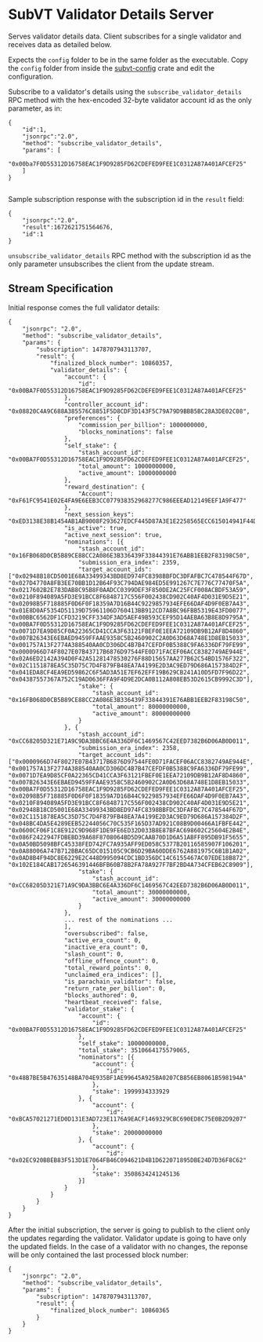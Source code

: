 # SubVT Validator Details Server

Serves validator details data. Client subscribes for a single validator and receives data as detailed below.

Expects the `config` folder to be in the same folder as the executable.
Copy the `config` folder from inside the [subvt-config](../subvt-config) crate and edit the configuration.

Subscribe to a validator's details using the `subscribe_validator_details` RPC method with the hex-encoded 32-byte
validator account id as the only parameter, as in:

```
{
    "id":1,
    "jsonrpc":"2.0",
    "method": "subscribe_validator_details",
    "params": [
        "0x00ba7F0D55312D16758EAC1F9D9285FD62CDEFED9FEE1C0312A87A401AFCEF25"
    ]
}
    
```

Sample subscription response with the subscription id in the `result` field:
```
{
    "jsonrpc":"2.0",
    "result":1672621751564676,
    "id":1
}
```

`unsubscribe_validator_details` RPC method with the subscription id as the only parameter unsubscribes the client from
the update stream.

## Stream Specification

Initial response comes the full validator details:

```
{
	"jsonrpc": "2.0",
	"method": "subscribe_validator_details",
	"params": {
		"subscription": 1478707943113707,
		"result": {
			"finalized_block_number": 10860357,
			"validator_details": {
				"account": {
					"id": "0x00BA7F0D55312D16758EAC1F9D9285FD62CDEFED9FEE1C0312A87A401AFCEF25"
				},
				"controller_account_id": "0x08820C4A9C688A385576C8851F5D8CDF3D143F5C79A79D9BBB5BC28A3DE02C08",
				"preferences": {
					"commission_per_billion": 1000000000,
					"blocks_nominations": false
				},
				"self_stake": {
					"stash_account_id": "0x00BA7F0D55312D16758EAC1F9D9285FD62CDEFED9FEE1C0312A87A401AFCEF25",
					"total_amount": 10000000000,
					"active_amount": 10000000000
				},
				"reward_destination": {
					"Account": "0xF61FC9541E02E4FA9E6EEB3CC077938352968277C986EEEAD12149EEF1A9F477"
				},
				"next_session_keys": "0xED3138E38B1454AB1AB9008F293627EDCF445D87A3E1E2258565ECC615014941F44DF689A3D5ACE5B6A109E35AC63D1E62B52E3A1A582CE0FA0E220FC8B6715798154246F5EAE6326652CA05D53ED085DC98ABA3DBD2F8013A6F5FF7A77E885036C1733C66FFE9C61E4789438C4A75DE89C92E25A7C7B90E4C919F9E0960EF6EEE7A115F9E7FFBB13F392377F2BBA6D78115DB1D8A2D68F647BA8EA712CD5F657A1B9A18A92F9E61434977BDC84938E9CB9361790ED9947FED2E31CE9FD1D850",
				"is_active": true,
				"active_next_session": true,
				"nominations": [{
					"stash_account_id": "0x16FB068D0CB5B89CE88CC2A086E3B336439F33844391E76ABB1EEB2F83198C50",
					"submission_era_index": 2359,
					"target_account_ids": ["0x02948B18CD5001E68A33499343BD8ED974FC8398BBFDC3DFAFBC7C478544F67D", "0x027D4770A8FB3EE70BB1D12B64F93C794DAE984ED5E991267C7E776C77470F5A", "0x0217602B2E783DAB8C95B8F0AADCC0399DEF3F850DE2AC25FCF008ACBDF53A59", "0x0210F894089A5FD3E91BCC8F6848717C556F002438CD902C40AF4D031E9D5E21", "0x02098B5F718885F0D6F0F18359A7D16B44C9229857934EFE66DAF4D9F0EB7A43", "0x01E8D0AF5354D51139D75961106D760413BB912CD7A8BC96FBB5319E43FD0077", "0x00BBC6562DF1CFD3219CFF334DF3AD5AEF49B593CEF95D14AEBA63B8E8D9795A", "0x00BA7F0D55312D16758EAC1F9D9285FD62CDEFED9FEE1C0312A87A401AFCEF25", "0x0071D7EA9D85CF0A22365CD41CCA3F63121FBEF0E1EEA72109DB9B12AF8D4860", "0x007B26343E6EBAED9459FFAAE9358C5B2460902C2A0D63D68A748E1D8EB15033", "0x001757A13F2774A388540AA0CD306DC4B7B47CEFDF0B5388C9FA6336DF79FE99", "0x0000966D74F8027E07B43717B6876D97544FE0D71FACEF06ACC8382749AE944E", "0x02A6ED2142A394D0F42A51281478530276F88D15657AA277B62C54BD1576F322", "0x02C1151878EA5C35D75C7D4F879FB48EA7A4199E2D3AC9ED79D686A157384D2F", "0x041EDA8CF4EA9ED59862C6F5AD3A51E7EF62EFF19B629CB241A10D5FD7F96D22", "0x04387557367A752C19AD0636FFA9F4D9E2DCA0B112A808EB53D2615CB9992C3D"],
					"stake": {
						"stash_account_id": "0x16FB068D0CB5B89CE88CC2A086E3B336439F33844391E76ABB1EEB2F83198C50",
						"total_amount": 80000000000,
						"active_amount": 80000000000
					}
				}, {
					"stash_account_id": "0xCC68205D321E71A9C9DA3BBC6E4A336DF6C1469567C42EED7382B6D06AB0D011",
					"submission_era_index": 2358,
					"target_account_ids": ["0x0000966D74F8027E07B43717B6876D97544FE0D71FACEF06ACC8382749AE944E", "0x001757A13F2774A388540AA0CD306DC4B7B47CEFDF0B5388C9FA6336DF79FE99", "0x0071D7EA9D85CF0A22365CD41CCA3F63121FBEF0E1EEA72109DB9B12AF8D4860", "0x007B26343E6EBAED9459FFAAE9358C5B2460902C2A0D63D68A748E1D8EB15033", "0x00BA7F0D55312D16758EAC1F9D9285FD62CDEFED9FEE1C0312A87A401AFCEF25", "0x02098B5F718885F0D6F0F18359A7D16B44C9229857934EFE66DAF4D9F0EB7A43", "0x0210F894089A5FD3E91BCC8F6848717C556F002438CD902C40AF4D031E9D5E21", "0x02948B18CD5001E68A33499343BD8ED974FC8398BBFDC3DFAFBC7C478544F67D", "0x02C1151878EA5C35D75C7D4F879FB48EA7A4199E2D3AC9ED79D686A157384D2F", "0x048BC4DA5E4289EEB52244056C70C535F165D37AD921C08B9D00466A1FBFE442", "0x0600CF06F1C8E912C9D968F1DE9FE6ED32D033B8E87BFAC698602C25604E2B4E", "0x086F2422947FDBEBD39A68F8708064BD5D9CAAB70D1D6A51ABFF895DB91F5655", "0x0A50BD5098BFC45338FED742FC7A935AFF9ED058C5377B20116585907F106201", "0x0A88006A747B712BBAC65DC015105C9CB6D29BA60DDE6762A881975C6B1B1A02", "0x0AD8B4F94DC8E6229E2C448D995094CDC1BD356DC14C6155467AC07EDE18B872", "0x102E184CAB1726546391446BFB60B78B2FA78A927F7BF2BD4A734CFEB62C8909"],
					"stake": {
						"stash_account_id": "0xCC68205D321E71A9C9DA3BBC6E4A336DF6C1469567C42EED7382B6D06AB0D011",
						"total_amount": 30000000000,
						"active_amount": 30000000000
					}
				},
				... rest of the nominations ...
				],
				"oversubscribed": false,
				"active_era_count": 0,
				"inactive_era_count": 0,
				"slash_count": 0,
				"offline_offence_count": 0,
				"total_reward_points": 0,
				"unclaimed_era_indices": [],
				"is_parachain_validator": false,
				"return_rate_per_billion": 0,
				"blocks_authored": 0,
				"heartbeat_received": false,
				"validator_stake": {
					"account": {
						"id": "0x00BA7F0D55312D16758EAC1F9D9285FD62CDEFED9FEE1C0312A87A401AFCEF25"
					},
					"self_stake": 10000000000,
					"total_stake": 3510664175579065,
					"nominators": [{
						"account": {
							"id": "0x48B7BE5B47635148BA704E935BF1AE99645A925BA0207CB856EB8061B598194A"
						},
						"stake": 1999934333929
					}, {
						"account": {
							"id": "0xBCA57021271ED0D131E3AD723E1176A9EACF1469329CBC690ED8C75E0B2D9207"
						},
						"stake": 20000000000
					}, {
						"account": {
							"id": "0x02EC920BBEB83F513D1E7064FB46C094621D4B1D622071895DBE24D7D36F8C62"
						},
						"stake": 3508634241245136
					}]
				}
			}
		}
	}
}
```

After the initial subscription, the server is going to publish to the client only the updates regarding the validator.
Validator update is going to have only the updated fields. In the case of a validator with no changes, the reponse will
be only contained the last processed block number:

```
{
	"jsonrpc": "2.0",
	"method": "subscribe_validator_details",
	"params": {
		"subscription": 1478707943113707,
		"result": {
			"finalized_block_number": 10860365
		}
	}
}
```